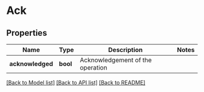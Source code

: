# Ack

## Properties
Name | Type | Description | Notes
------------ | ------------- | ------------- | -------------
**acknowledged** | **bool** | Acknowledgement of the operation | 

[[Back to Model list]](../README.md#documentation-for-models) [[Back to API list]](../README.md#documentation-for-api-endpoints) [[Back to README]](../README.md)


